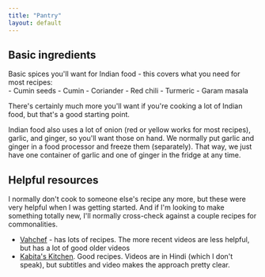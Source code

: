 ```yaml
---
title: "Pantry"
layout: default
---
```


## Basic ingredients
<div>Basic spices you'll want for Indian food - this covers what you need for
most recipes:</div>
- Cumin seeds
- Cumin
- Coriander
- Red chili
- Turmeric
- Garam masala

There's certainly much more you'll want if you're cooking a lot of Indian food,
but that's a good starting point.

Indian food also uses a lot of onion (red or yellow works for most recipes),
garlic, and ginger, so you'll want those on hand. We normally put garlic and
ginger in a food processor and freeze them (separately). That way, we just have
one container of garlic and one of ginger in the fridge at any time.


## Helpful resources

I normally don't cook to someone else's recipe any more, but these were very
helpful when I was getting started. And if I'm looking to make something totally
new, I'll normally cross-check against a couple recipes for commonalities.
- [Vahchef](https://www.youtube.com/channel/UC_R8qIXaTKpkAJuuiZhHTmA) - has lots
  of recipes. The more recent videos are less helpful, but has a lot of good
  older videos
- [Kabita's Kitchen](https://www.youtube.com/channel/UCChqsCRFePrP2X897iQkyAA).
  Good recipes. Videos are in Hindi (which I don't speak), but subtitles and
  video makes the approach pretty clear.
